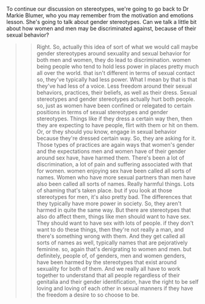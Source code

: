 To continue our discussion on stereotypes, we're going to go back to Dr Markie
Blumer, who you may remember from the motivation and emotions lesson. She's
going to talk about gender stereotypes. Can we talk a little bit about how
women and men may be discriminated against, because of their sexual behavior?
>> Right. So, actually this idea of sort of what we would call maybe gender
stereotypes around sexuality and sexual behavior for both men and women, they
do lead to discrimination. women being people who tend to hold less power in
places pretty much all over the world. that isn't different in terms of sexual
contact so, they've typically had less power. What I mean by that is that
they've had less of a voice. Less freedom around their sexual behaviors,
practices, their beliefs, as well as their dress. Sexual stereotypes and gender
stereotypes actually hurt both people. so, just as women have been confined or
relegated to certain positions in terms of sexual stereotypes and gender
stereotypes. Things like if they dress a certain way then, then they are
expecting to have people, flirt with them or hit on them. Or, or they should
you know, engage in sexual behavior because they're dressed certain way. So,
they are asking for it. Those types of practices are again ways that women's
gender and the expectations men and women have of their gender around sex have,
have harmed them. There's been a lot of discrimination, a lot of pain and
suffering associated with that for women. women enjoying sex have been called
all sorts of names. Women who have more sexual partners than men have also been
called all sorts of names. Really harmful things. Lots of shaming that's taken
place. but if you look at those stereotypes for men, it's also pretty bad. The
differences that they typically have more power in society. So, they aren't
harmed in quite the same way. But there are stereotypes that also do affect
them, things like men should want to have sex. They should want to have sex
with lots of people. if they don't want to do these things, then they're not
really a man, and there's something wrong with them. And they get called all
sorts of names as well, typically names that are pejoratively feminine. so,
again that's denigrating to women and men. but definitely, people of, of
genders, men and women genders, have been harmed by the stereotypes that exist
around sexuality for both of them. And we really all have to work together to
understand that all people regardless of their genitalia and their gender
identification, have the right to be self loving and loving of each other in
sexual manners if they have the freedom a desire to so choose to be.
